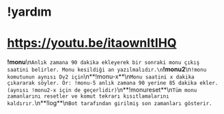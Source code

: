 ﻿# !yardım
 # https://youtu.be/itaownItIHQ

**!monu**\n`Anlık zamana 90 dakika ekleyerek bir sonraki monu çıkış saatini belirler. Monu kesildiği an yazılmalıdır.\n`**!monu2**\n`!monu komutunun aynısı Dv2 için`\n**!monu-x**\n`Monu saatini x dakika çıkararak söyler. Ör: !monu-5 anlık zamana 90 yerine 85 dakika ekler. (aynısı !monu2-x için de geçerlidir)`\n**!monureset**\n`Tüm monu zamanlarını resetler ve komut tekrarı kısıtlamalarını kaldırır.`\n**!log**\n`Bot tarafından girilmiş son zamanları gösterir.`
